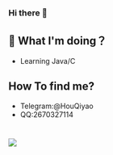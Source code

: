 ### Hi there 👋
## 🤔 What I'm doing？
- Learning Java/C
## How To find me?
- Telegram:@HouQiyao
- QQ:2670327114

# [![](https://github-readme-stats.vercel.app/api?username=Dedicatus5457)](https://github.com/Dedicatus5457)


<!--
**Dedicatus5457/Dedicatus5457** is a ✨ _special_ ✨ repository because its `README.md` (this file) appears on your GitHub profile.

Here are some ideas to get you started:

- 🔭 I’m currently working on ...
- 🌱 I’m currently learning ...
- 👯 I’m looking to collaborate on ...
- 🤔 I’m looking for help with ...
- 💬 Ask me about ...
- 📫 How to reach me: ...
- 😄 Pronouns: ...
- ⚡ Fun fact: ...
-->
